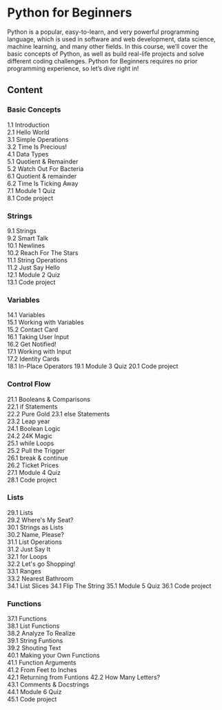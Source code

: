 # Python for Beginners

Python is a popular, easy-to-learn, and very powerful programming language, which is used in software and web development, data science, machine learning, and many other fields. In this course, we’ll cover the basic concepts of Python, as well as build real-life projects and solve different coding challenges. Python for Beginners requires no prior programming experience, so let’s dive right in!

## Content

### Basic Concepts
1.1 Introduction  
2.1 Hello World  
3.1 Simple Operations  
3.2 Time Is Precious!  
4.1 Data Types  
5.1 Quotient & Remainder  
5.2 Watch Out For Bacteria  
6.1 Quotient & remainder  
6.2 Time Is Ticking Away  
7.1 Module 1 Quiz  
8.1 Code project  
### Strings
9.1 Strings  
9.2 Smart Talk  
10.1 Newlines   
10.2 Reach For The Stars  
11.1 String Operations  
11.2 Just Say Hello  
12.1 Module 2 Quiz  
13.1 Code project  
### Variables
14.1 Variables  
15.1 Working with Variables  
15.2 Contact Card   
16.1 Taking User Input  
16.2 Get Notified!  
17.1 Working with Input   
17.2 Identity Cards  
18.1 In-Place Operators 
19.1 Module 3 Quiz
20.1 Code project  
### Control Flow
21.1 Booleans & Comparisons  
22.1 if Statements  
22.2 Pure Gold
23.1 else Statements  
23.2 Leap year  
24.1 Boolean Logic   
24.2 24K Magic  
25.1 while Loops   
25.2 Pull the Trigger  
26.1 break & continue  
26.2 Ticket Prices  
27.1 Module 4 Quiz  
28.1 Code project  
### Lists
29.1 Lists  
29.2 Where's My Seat?  
30.1 Strings as Lists  
30.2 Name, Please?  
31.1 List Operations   
31.2 Just Say It  
32.1 for Loops   
32.2 Let's go Shopping!  
33.1 Ranges  
33.2 Nearest Bathroom  
34.1 List Slices
34.1 Flip The String
35.1 Module 5 Quiz 
36.1 Code project
### Functions
37.1 Functions   
38.1 List Functions  
38.2 Analyze To Realize  
39.1 String Funtions  
39.2 Shouting Text   
40.1 Making your Own Functions  
41.1 Function Arguments   
41.2 From Feet to Inches  
42.1 Returning from Funtions 
42.2 How Many Letters?  
43.1 Comments & Docstrings  
44.1 Module 6 Quiz  
45.1 Code project  